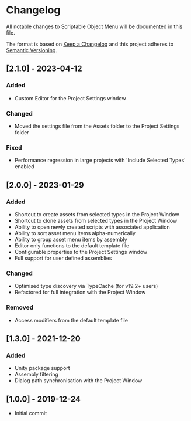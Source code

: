 # Changelog
All notable changes to Scriptable Object Menu will be documented in this file.

The format is based on [Keep a Changelog](http://keepachangelog.com) and this project adheres to [Semantic Versioning](http://semver.org/spec/v2.0.0.html).

## [2.1.0] - 2023-04-12

### Added
- Custom Editor for the Project Settings window

### Changed
- Moved the settings file from the Assets folder to the Project Settings folder

### Fixed
- Performance regression in large projects with 'Include Selected Types' enabled

## [2.0.0] - 2023-01-29

### Added
- Shortcut to create assets from selected types in the Project Window
- Shortcut to clone assets from selected types in the Project Window
- Ability to open newly created scripts with associated application
- Ability to sort asset menu items alpha-numerically
- Ability to group asset menu items by assembly
- Editor only functions to the default template file
- Configurable properties to the Project Settings window
- Full support for user defined assemblies

### Changed
- Optimised type discovery via TypeCache (for v19.2+ users)
- Refactored for full integration with the Project Window

### Removed
- Access modifiers from the default template file

## [1.3.0] - 2021-12-20

### Added
- Unity package support
- Assembly filtering
- Dialog path synchronisation with the Project Window

## [1.0.0] - 2019-12-24
- Initial commit